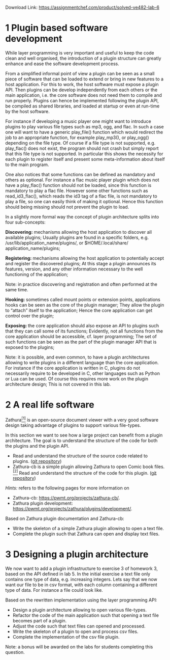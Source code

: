 Download Link: https://assignmentchef.com/product/solved-ve482-lab-6
<br>
<h1>1         Plugin based software development</h1>

While layer programming is very important and useful to keep the code clean and well organised, the introduction of a plugin structure can greatly enhance and ease the software development process.

From a simplified informal point of view a plugin can be seen as a small piece of software that can be loaded to extend or bring in new features to a host application. For this to work, the host software must expose a plugin API. Then plugins can be develop independently from each others or the main application, i.e. the core software does not need them to compile and run properly. Plugins can hence be implemented following the plugin API, be compiled as shared libraries, and loaded at startup or even at run-time by the host software.

For instance if developing a music player one might want to introduce plugins to play various file types such as mp3, ogg, and flac. In such a case one will want to have a generic play_file() function which would redirect the job to an appropriate function, for example play_mp3(), or play_ogg() depending on the file type. Of course if a file type is not supported, e.g. play_flac() does not exist, the program should not crash but simply report that this file type is not supported. In particular this shows the necessity for each plugin to register itself and present some meta-information about itself to the main program.

One also notices that some functions can be defined as mandatory and others as optional. For instance a flac music player plugin which does not have a play_flac() function should not be loaded, since this function is mandatory to play a flac file. However some other functions such as read_id3_flac(), which reads the id3 tag of a flac file, is not mandatory to play a file, so one can easily think of making it optional. Hence this function should being missing should not prevent the plugin to load.

In a slightly more formal way the concept of plugin architecture splits into four sub-concepts:

<strong>Discovering: </strong>mechanisms allowing the host application to discover all available plugins; Usually plugins are found in a specific folders, e.g. /usr/lib/application_name/plugins/, or $HOME/.local/share/ application_name/plugins;

<strong>Registering: </strong>mechanisms allowing the host application to potentially accept and register the discovered plugins; At this stage a plugin announces its features, version, and any other information necessary to the well functioning of the application;

Note: in practice discovering and registration and often performed at the same time.

<strong>Hooking: </strong>sometimes called mount points or extension points, applications hooks can be seen as the core of the plugin manager; They allow the plugin to “attach” itself to the application; Hence the core application can get control over the plugin;

<strong>Exposing: </strong>the core application should also expose an API to plugins such that they can call some of its functions; Evidently, not all functions from the core application should be accessible, cf. layer programming; The set of such functions can be seen as the part of the plugin manager API that is exposed to the plugins;

Note: it is possible, and even common, to have a plugin architectures allowing to write plugins in a different language than the core application. For instance if the core application is written in C, plugins do not necessarily require to be developed in C, other languages such as Python or Lua can be used. Of course this requires more work on the plugin architecture design; This is not covered in this lab.

<h1>2         A real life software</h1>

Zathura<a href="#_ftn1" name="_ftnref1"><sup>[1]</sup></a> is an open-source document viewer with a very good software design taking advantage of plugins to support various file-types.

In this section we want to see how a large project can benefit from a plugin architecture. The goal is to understand the structure of the code for both the plugins and the plugin API.

<ul>

 <li>Read and understand the structure of the source code related to plugins. (<a href="https://git.pwmt.org/pwmt/zathura">git repository</a>)</li>

 <li>Zathura-cb is a simple plugin allowing Zathura to open Comic book files.<a href="#_ftn2" name="_ftnref2"><sup>[2]</sup></a> Read and understand the structure of the code for this plugin. (<a href="https://git.pwmt.org/pwmt/zathura-cb">git repository</a>)</li>

</ul>

<em>Hints: </em>refers to the following pages for more information on

<ul>

 <li>Zathura-cb: <a href="https://pwmt.org/projects/zathura-cb/">https://pwmt.org/projects/zathura-cb/</a>.</li>

 <li>Zathura plugin development: <a href="https://pwmt.org/projects/zathura/plugins/development/">https://pwmt.org/projects/zathura/plugins/development/</a>.</li>

</ul>

Based on Zathura plugin documentation and Zathura-cb:

<ul>

 <li>Write the skeleton of a simple Zathura plugin allowing to open a text file.</li>

 <li>Complete the plugin such that Zathura can open and display text files.</li>

</ul>

<h1>3         Designing a plugin architecture</h1>

We now want to add a plugin infrastructure to exercise 3 of homework 3, based on the API defined in lab 5. In the initial exercise a text file only contains one type of data, e.g. increasing integers. Lets say that we now want our file to be in csv format, with each column containing a different type of data. For instance a file could look like.

Based on the rewritten implementation using the layer programming API:

<ul>

 <li>Design a plugin architecture allowing to open various file-types.</li>

 <li>Refactor the code of the main application such that opening a text file becomes part of a plugin.</li>

 <li>Adjust the code such that text files can opened and processed.</li>

 <li>Write the skeleton of a plugin to open and process csv files.</li>

 <li>Complete the implementation of the csv file plugin.</li>

</ul>

Note: a bonus will be awarded on the labs for students completing this question.

<a href="#_ftnref1" name="_ftn1"></a>